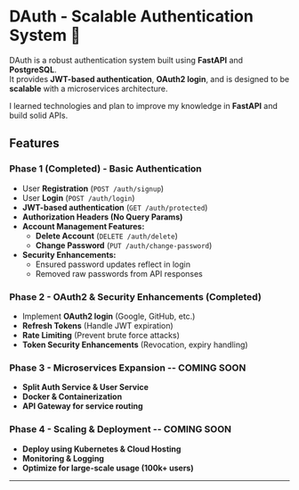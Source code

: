 # DAuth - Scalable Authentication System 🚀

DAuth is a robust authentication system built using **FastAPI** and **PostgreSQL**.  
It provides **JWT-based authentication**, **OAuth2 login**, and is designed to be **scalable** with a microservices architecture.

I learned technologies and plan to improve my knowledge in **FastAPI** and build solid APIs. 

## Features

### Phase 1 (Completed) - Basic Authentication
- User **Registration** (`POST /auth/signup`)
- User **Login** (`POST /auth/login`)
- **JWT-based authentication** (`GET /auth/protected`)
- **Authorization Headers (No Query Params)**
- **Account Management Features:**
  - **Delete Account** (`DELETE /auth/delete`)
  - **Change Password** (`PUT /auth/change-password`)
- **Security Enhancements:**
  - Ensured password updates reflect in login
  - Removed raw passwords from API responses

### Phase 2 - OAuth2 & Security Enhancements (Completed)
- Implement **OAuth2 login** (Google, GitHub, etc.)
- **Refresh Tokens** (Handle JWT expiration)
- **Rate Limiting** (Prevent brute force attacks)
- **Token Security Enhancements** (Revocation, expiry handling)

### Phase 3 - Microservices Expansion -- COMING SOON
- **Split Auth Service & User Service**
- **Docker & Containerization**
- **API Gateway for service routing**

### Phase 4 - Scaling & Deployment -- COMING SOON
- **Deploy using Kubernetes & Cloud Hosting**
- **Monitoring & Logging**
- **Optimize for large-scale usage (100k+ users)**

---
